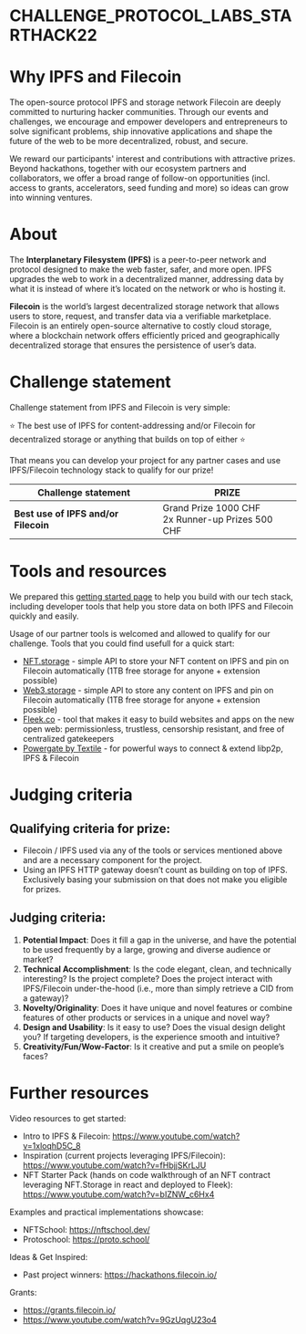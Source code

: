 # CHALLENGE_PROTOCOL_LABS_STARTHACK22

# Why IPFS and Filecoin

The open-source protocol IPFS and storage network Filecoin are deeply committed to nurturing hacker communities. Through our events and challenges, we encourage and empower developers and entrepreneurs to solve significant problems, ship innovative applications and shape the future of the web to be more decentralized, robust, and secure. 

We reward our participants' interest and contributions with attractive prizes. Beyond hackathons, together with our ecosystem partners and collaborators, we offer a broad range of follow-on opportunities (incl. access to grants, accelerators, seed funding and more) so ideas can grow into winning ventures.

# About

The **Interplanetary Filesystem (IPFS)** is a peer-to-peer network and protocol designed to make the web faster, safer, and more open. IPFS upgrades the web to work in a decentralized manner, addressing data by what it is instead of where it’s located on the network or who is hosting it.

**Filecoin** is the world’s largest decentralized storage network that allows users to store, request, and transfer data via a verifiable marketplace. Filecoin is an entirely open-source alternative to costly cloud storage, where a blockchain network offers efficiently priced and geographically decentralized storage that ensures the persistence of user’s data.

# Challenge statement 

Challenge statement from IPFS and Filecoin is very simple:

:star: The best use of IPFS for content-addressing and/or Filecoin for decentralized storage or anything that builds on top of either :star:

That means you can develop your project for any partner cases and use IPFS/Filecoin technology stack to qualify for our prize! 

|  Challenge statement |  PRIZE |
|---|---|
|  **Best use of IPFS and/or Filecoin** |  Grand Prize 1000 CHF <br /> 2x Runner-up Prizes 500 CHF |


# Tools and resources

We prepared this [getting started page](https://bitly.protocol.ai/IPFS_Filecoin_Get_Started) to help you build with our tech stack, including developer tools that help you store data on both IPFS and Filecoin quickly and easily.

Usage of our partner tools is welcomed and allowed to qualify for our challenge. Tools that you could find usefull for a quick start:

- [NFT.storage](https://nft.storage/) - simple API to store your NFT content on IPFS and pin on Filecoin automatically (1TB free storage for anyone + extension possible)
- [Web3.storage](https://web3.storage/) - simple API to store any content on IPFS and pin on Filecoin automatically (1TB free storage for anyone + extension possible)
- [Fleek.co](https://fleek.co/) - tool that makes it easy to build websites and apps on the new open web: permissionless, trustless, censorship resistant, and free of centralized gatekeepers
- [Powergate by Textile](docs.textile.io/powergate) - for powerful ways to connect & extend libp2p, IPFS & Filecoin

# Judging criteria 

## Qualifying criteria for prize:

- Filecoin / IPFS used via any of the tools or services mentioned above and are a necessary component for the project.
- Using an IPFS HTTP gateway doesn’t count as building on top of IPFS. Exclusively basing your submission on that does not make you eligible for prizes.

## Judging criteria:

1. **Potential Impact**: Does it fill a gap in the universe, and have the potential to be used frequently by a large, growing and diverse audience or market?
2. **Technical Accomplishment**: Is the code elegant, clean, and technically interesting? Is the project complete? Does the project interact with IPFS/Filecoin under-the-hood (i.e., more than simply retrieve a CID from a gateway)?
3. **Novelty/Originality**: Does it have unique and novel features or combine features of other products or services in a unique and novel way?
4. **Design and Usability**: Is it easy to use? Does the visual design delight you? If targeting developers, is the experience smooth and intuitive?
5. **Creativity/Fun/Wow-Factor**: Is it creative and put a smile on people’s faces?

  
# Further resources

Video resources to get started:
- Intro to IPFS & Filecoin: https://www.youtube.com/watch?v=1xloqhD5C_8
- Inspiration (current projects leveraging IPFS/Filecoin): https://www.youtube.com/watch?v=fHbjjSKrLJU
- NFT Starter Pack (hands on code walkthrough of an NFT contract leveraging NFT.Storage in react and deployed to Fleek): https://www.youtube.com/watch?v=bIZNW_c6Hx4

Examples and practical implementations showcase:
- NFTSchool: https://nftschool.dev/
- Protoschool: https://proto.school/

Ideas & Get Inspired:
- Past project winners: https://hackathons.filecoin.io/

Grants:
- https://grants.filecoin.io/
- https://www.youtube.com/watch?v=9GzUqgU23o4
